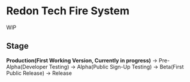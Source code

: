 # Redon Tech Fire System
WIP

## Stage
**Production(First Working Version, Currently in progress)** -> Pre-Alpha(Developer Testing) -> Alpha(Public Sign-Up Testing) -> Beta(First Public Release) -> Release